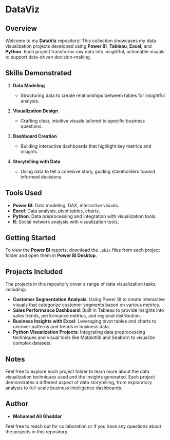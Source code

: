 # DataViz

## Overview

Welcome to my **DataViz** repository! This collection showcases my data visualization projects developed using **Power BI**, **Tableau**, **Excel**, and **Python**. Each project transforms raw data into insightful, actionable visuals to support data-driven decision-making.

## Skills Demonstrated

1. **Data Modeling**
   - Structuring data to create relationships between tables for insightful analysis.

2. **Visualization Design**
   - Crafting clear, intuitive visuals tailored to specific business questions.

3. **Dashboard Creation**
   - Building interactive dashboards that highlight key metrics and insights.

4. **Storytelling with Data**
   - Using data to tell a cohesive story, guiding stakeholders toward informed decisions.

## Tools Used

- **Power BI**: Data modeling, DAX, interactive visuals.
- **Excel**: Data analysis, pivot tables, charts.
- **Python**: Data preprocessing and integration with visualization tools.
- **R**: Social network analysis with visualization tools.

## Getting Started

To view the **Power BI** reports, download the `.pbix` files from each project folder and open them in **Power BI Desktop**.

## Projects Included

The projects in this repository cover a range of data visualization tasks, including:

- **Customer Segmentation Analysis**: Using Power BI to create interactive visuals that categorize customer segments based on various metrics.
- **Sales Performance Dashboard**: Built in Tableau to provide insights into sales trends, performance metrics, and regional distribution.
- **Business Insights with Excel**: Leveraging pivot tables and charts to uncover patterns and trends in business data.
- **Python Visualization Projects**: Integrating data preprocessing techniques and visual tools like Matplotlib and Seaborn to visualize complex datasets.

## Notes

Feel free to explore each project folder to learn more about the data visualization techniques used and the insights generated. Each project demonstrates a different aspect of data storytelling, from exploratory analysis to full-scale business intelligence dashboards.

## Author
- **Mohamad Ali Ghaddar**

Feel free to reach out for collaboration or if you have any questions about the projects in this repository.
